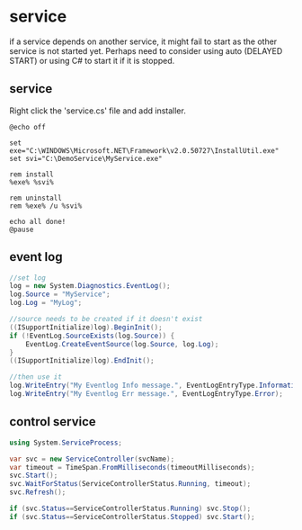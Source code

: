 # service

if a service depends on another service, it might fail to start as the other service is not started yet. Perhaps need to consider using auto (DELAYED START) or using C# to start it if it is stopped.

## service
Right click the 'service.cs' file and add installer.

```dos install_service.bat
@echo off

set exe="C:\WINDOWS\Microsoft.NET\Framework\v2.0.50727\InstallUtil.exe"
set svi="C:\DemoService\MyService.exe"

rem install
%exe% %svi%

rem uninstall
rem %exe% /u %svi%

echo all done!
@pause
```

## event log
```c#
//set log
log = new System.Diagnostics.EventLog();
log.Source = "MyService";
log.Log = "MyLog";

//source needs to be created if it doesn't exist
((ISupportInitialize)log).BeginInit();
if (!EventLog.SourceExists(log.Source)) {
    EventLog.CreateEventSource(log.Source, log.Log);
}
((ISupportInitialize)log).EndInit();

//then use it
log.WriteEntry("My Eventlog Info message.", EventLogEntryType.Information);
log.WriteEntry("My Eventlog Err message.", EventLogEntryType.Error);
```

## control service

```csharp
using System.ServiceProcess;

var svc = new ServiceController(svcName);
var timeout = TimeSpan.FromMilliseconds(timeoutMilliseconds);
svc.Start();
svc.WaitForStatus(ServiceControllerStatus.Running, timeout);
svc.Refresh();

if (svc.Status==ServiceControllerStatus.Running) svc.Stop();
if (svc.Status==ServiceControllerStatus.Stopped) svc.Start();
```
